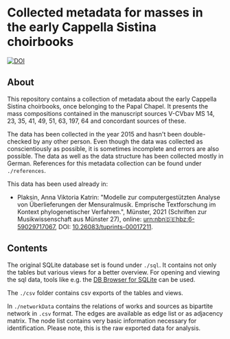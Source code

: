 # Collected metadata for masses in the early Cappella Sistina choirbooks

[![DOI](https://zenodo.org/badge/DOI/10.5281/zenodo.6006654.svg)](https://doi.org/10.5281/zenodo.6006654)

## About

This repository contains a collection of metadata about the early Cappella Sistina choirbooks, once belonging to the Papal Chapel.
It presents the mass compositions contained in the manuscript sources V-CVbav MS 14, 23, 35, 41, 49, 51, 63, 197, 64 and concordant sources of these.

The data has been collected in the year 2015 and hasn't been double-checked by any other person. Even though the data was collected as conscientiously as possible, it is sometimes incomplete and errors are also possible. The data as well as the data structure has been collected mostly in German.
References for this metadata collection can be found under `./references`.

This data has been used already in:

* Plaksin, Anna Viktoria Katrin: "Modelle zur computergestützten Analyse von Überlieferungen der Mensuralmusik. Emprische Textforschung im Kontext phylogenetischer Verfahren.", Münster, 2021 (Schriften zur Musikwissenschaft aus Münster 27), online: [urn:nbn🇩🇪hbz:6-59029717067](http://nbn-resolving.de/urn:nbn:de:hbz:6-59029717067), DOI: [10.26083/tuprints-00017211](https://doi.org/10.26083/tuprints-00017211).

## Contents

The original SQLite database set is found under `./sql`. It contains not only the tables but various views for a better overview.
For opening and viewing the sql data, tools like e.g. the [DB Browser for SQLite](https://sqlitebrowser.org/) can be used.

The `./csv` folder contains csv exports of the tables and views.

In `./networkData` contains the relations of works and sources as bipartite network in `.csv` format. The edges are available as edge list or as adjacency matrix. The node list contains very basic information necessary for identification. Please note, this is the raw exported data for analysis.
